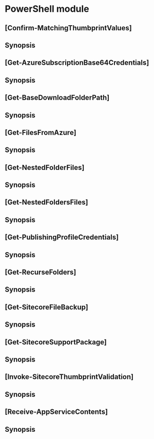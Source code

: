 ﻿# PowerShell module 

## [Confirm-MatchingThumbprintValues]
## Synopsis
 

## [Get-AzureSubscriptionBase64Credentials]
## Synopsis
 

## [Get-BaseDownloadFolderPath]
## Synopsis
 

## [Get-FilesFromAzure]
## Synopsis
 

## [Get-NestedFolderFiles]
## Synopsis
 

## [Get-NestedFoldersFiles]
## Synopsis
 

## [Get-PublishingProfileCredentials]
## Synopsis
 

## [Get-RecurseFolders]
## Synopsis
 

## [Get-SitecoreFileBackup]
## Synopsis
 

## [Get-SitecoreSupportPackage]
## Synopsis
 

## [Invoke-SitecoreThumbprintValidation]
## Synopsis
 

## [Receive-AppServiceContents]
## Synopsis
 


